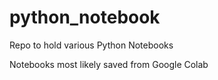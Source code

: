 # python_notebook

Repo to hold various Python Notebooks

Notebooks most likely saved from Google Colab
